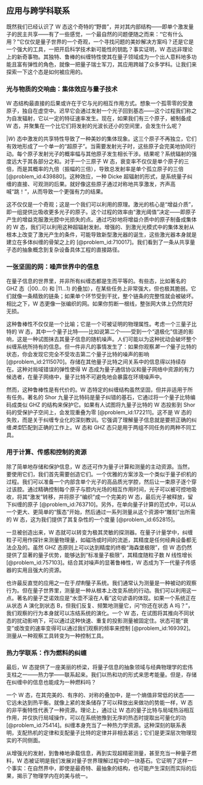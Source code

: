 ## 应用与跨学科联系

既然我们已经认识了 W 态这个奇特的“野兽”，并对其内部结构——即单个激发量子的民主共享——有了一些感觉，一个最自然的问题便随之而来：“它有什么用？”它仅仅是量子世界的一个奇观，一个寻找问题的美妙解决方案吗？还是它是一个强大的工具，一把开启科学技术新可能性的钥匙？事实证明，W 态远非理论上的新奇事物。其独特、鲁棒的纠缠特性使其在量子领域成为一个出人意料地多功能且富有弹性的角色，就像一把量子瑞士军刀，其应用跨越了众多学科。让我们来探索一下这个态是如何被应用的。

### 光与物质的交响曲：集体效应与量子技术

W 态结构最直接的后果或许在于它与光的相互作用方式。想象一个孤零零的受激原子，独自在虚空中。迟早它会通过发射一个光子回到基态——这个过程我们称之为自发辐射，它以一定的特征速率发生。现在，如果我们有三个原子，被制备成 W 态，并聚集在一个比它们将发射的光波长还小的空间里，会发生什么呢？

$|W\rangle$ 态中激发的共享特性导致了一种美妙的集体现象。这三个原子不再独立，它们有效地形成了一个单一的“超原子”。当需要发射光子时，这些原子会完美地协同行动。每个原子发射光子的概率幅与其他原子发生相长干涉。结果呢？系统辐射的强度远大于其各部分之和。对于一个三原子 W 态，衰变率不仅仅是单个原子的三倍，而是其概率的九倍（振幅的三倍），导致总发射率是单个孤立原子的三倍 [@problem_id:439880]。这种效应，一种 Dicke 超辐射的形式，是系统量子纠缠的直接、可观测的后果。就好像这些原子通过对称地共享激发，齐声高喊“跳！”，从而导致一个更强有力的结果。

这不仅仅是一个奇观；这是一个我们可以利用的原理。激光的核心是“增益介质”，即一组提供比吸收更多光子的原子。这个过程的效率由“激光阈值”决定——即原子产生的增益克服激光腔中光损失的点。通过巧妙地将增益介质中的原子制备成集体的 W 态，我们可以利用这种超辐射发射。增强的、到激光光模式中的集体发射从根本上改变了激光产生的条件，可能导致新型激光器的诞生，这些激光器本身就是建立在多体纠缠的骨架之上的 [@problem_id:710017]。我们看到了一条从共享量子态的抽象概念到复杂设备具体工程的直接路径。

### 一张坚固的网：噪声世界中的信息

在量子信息的世界里，并非所有纠缠态都是生而平等的。有些态，比如著名的 GHZ 态（$|00...0\rangle$ 和 $|11...1\rangle$ 的叠加），在某些任务上非常强大，但也极其脆弱。它们就像一条精致的链条；如果单个环节受到干扰，整个链条的完整性就会被破坏。相比之下，W 态更像一张编织的网。如果你剪断一根线，整张网大体上仍然完好无损。

这种鲁棒性不仅仅是一个比喻；它是一个可被证明的物理属性。考虑一个三量子比特的 W 态，其中一个量子比特——比如说第二个——受到一个“退极化”信道的影响，这是一种试图抹去其量子信息的随机噪声。人们可能以为这种扰动会破坏整个纠缠系统所持有的信息。但一件非凡的事情发生了：如果你观察*第一个*量子比特的状态，你会发现它完全不受攻击第二个量子比特的噪声的影响 [@problem_id:2115070]。存储在其他量子比特之间关系中的信息得以持续存在。这种对局域错误的弹性使得 W 态成为量子通信协议和量子网络中资源的有力候选者，在量子网络中，量子比特不可避免地会暴露在环境噪声中。

然而，这种鲁棒性是有代价的。W 态特定的纠缠结构虽然坚固，但并非适用于所有任务。著名的 Shor 九量子比特码是量子纠错的基石，它通过将一个量子比特编码成类似 GHZ 的结构来保护它。如果有人试图将九量子比特的 W 态投影到 Shor 码的受保护子空间上，会发现重叠为零 [@problem_id:172211]。这不是 W 态的失败，而是关于纠缠专业化的深刻教训。它强调了理解量子信息就是要把正确的纠缠*类型*匹配到正确的工作上。W 态和 GHZ 态只是用于两组不同任务的两种不同工具。

### 用于计算、传感和控制的资源

除了简单地存储和保护信息，W 态还可作为量子计算和测量的主动资源。当然，要使用它们，我们首先需要创造它们。一个优雅的方案涉及一个类似于量子织机的过程。我们可以准备一个内部含单个光子的高品质光学腔，然后让一束原子逐个穿过该腔。通过精确控制每个原子与腔内光场的相互作用时间，光子可以被可控地吸收，将其“激发”转移，并将原子“编织”成一个完美的 W 态，最后光子被释放，留下纠缠的原子 [@problem_id:763710]。另外，在单向量子计算的范式中，可以从一个更大、更简单的“簇态”开始，然后通过一系列测量从这个资源中“雕刻”出所需的 W 态，这为我们提供了其复杂性的一个度量 [@problem_id:652815]。

一旦被创造出来，W 态就可以转变为极其灵敏的探测器。在量子计量学中，纠缠粒子可用作探针来测量物理量，如磁场或时间的流逝，其精度是任何经典设备都无法企及的。虽然 GHZ 态原则上可以达到精度的终极“海森堡极限”，但 W 态仍然提供了显著的量子优势，能够达到“标准量子极限”，其精度随粒子数 $N$ 线性增长 [@problem_id:757103]。结合其对噪声的显著鲁棒性，W 态成为下一代量子传感器的实用且强大的资源。

也许最反直觉的应用之一在于*控制*量子系统。我们通常认为测量是一种被动的观察行为。但在量子世界里，测量是一种从根本上改变系统的行动。我们可以利用这一点。著名的量子芝诺效应是“水壶不滚在人看”这句谚语的体现。如果一个系统正在从状态 A 演化到状态 B，但我们反复、频繁地测量它，问“你还在状态 A 吗？”，我们观察的行为本身就可以冻结系统的演化。一个 W 态，在试图将其推向不同状态的扰动影响下，可以通过这种快速、重复的投影测量被固定住。状态可能“衰变”或改变的速率变得可以通过我们观察的频率来控制 [@problem_id:169392]。测量从一种观察工具转变为一种控制工具。

### 热力学联系：作为燃料的纠缠

最后，W 态提供了一座美丽的桥梁，将量子信息的抽象领域与经典物理学的宏伟支柱之一——热力学——联系起来。我们以热和功的形式来思考能量。但是，存储在纠缠中的信息也能成为一种燃料吗？

一个 W 态，在其完美的、有序的、对称的叠加中，是一个熵值非常低的状态——它远未达到热平衡。就像上紧的发条储存了可以释放出来做功的势能一样，W 态的非平衡特性代表了一种资源。理论上，通过让 W 态的量子比特与局域热浴相互作用，并仅执行局域操作，可以在系统弛豫到无序的热态时提取出可量化的功 [@problem_id:75414]。纠缠本身充当了一种热力学资源。这种深刻的联系表明，支配热机的定律和支配量子比特的定律并非相去甚远；它们是更深层次物理现实的不同侧面。

从增强光的发射，到鲁棒地承载信息，再到实现超精密测量，甚至充当一种量子燃料，W 态被证明是我们发展对量子世界理解过程中的一块基石。它证明了这样一个事实：在自然界中，即使是最奇特、最抽象的结构，也可能产生深刻而实际的后果，揭示了物理学内在的美与统一。